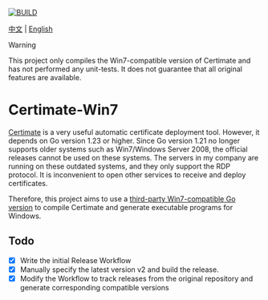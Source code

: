 [![BUILD](https://github.com/SilenWang/certimate_win7/actions/workflows/build.yaml/badge.svg?event=schedule)](https://github.com/SilenWang/certimate_win7/actions/workflows/build.yaml)

[中文](README.md) | [English](README_EN.md)

> [!WARNING]
> This project only compiles the Win7-compatible version of Certimate and has not performed any unit-tests. It does not guarantee that all original features are available.

# Certimate-Win7

[Certimate](https://github.com/usual2970/certimate) is a very useful automatic certificate deployment tool. However, it depends on Go version 1.23 or higher. Since Go version 1.21 no longer supports older systems such as Win7/Windows Server 2008, the official releases cannot be used on these systems. The servers in my company are running on these outdated systems, and they only support the RDP protocol. It is inconvenient to open other services to receive and deploy certificates.

Therefore, this project aims to use a [third-party Win7-compatible Go version](https://github.com/XTLS/go-win7) to compile Certimate and generate executable programs for Windows.

## Todo

- [x] Write the initial Release Workflow
- [x] Manually specify the latest version v2 and build the release.
- [x] Modify the Workflow to track releases from the original repository and generate corresponding compatible versions